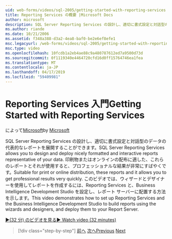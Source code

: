 ```yaml
---
uid: web-forms/videos/sql-2005/getting-started-with-reporting-services
title: Reporting Services の概要 |Microsoft Docs
author: microsoft
description: SQL Server Reporting Services の設計し、適切に書式設定と対話型のデータの代表的なレポートを展開することができます。 印刷用の適切または onl の.
ms.author: riande
ms.date: 10/21/2006
ms.assetid: f348a388-d3a2-4ea8-baf0-be2e6ef8efe1
msc.legacyurl: /web-forms/videos/sql-2005/getting-started-with-reporting-services
msc.type: video
ms.openlocfilehash: 10fcdb1a2eb4ae88c9a480787612ed7a9500d73d
ms.sourcegitcommit: 0f1119340e4464720cfd16d0ff15764746ea1fea
ms.translationtype: MT
ms.contentlocale: ja-JP
ms.lasthandoff: 04/17/2019
ms.locfileid: "59409981"
---
```

# <a name="getting-started-with-reporting-services"></a><span data-ttu-id="e32a6-104">Reporting Services 入門</span><span class="sxs-lookup"><span data-stu-id="e32a6-104">Getting Started with Reporting Services</span></span>

<span data-ttu-id="e32a6-105">によって[Microsoft](https://github.com/microsoft)</span><span class="sxs-lookup"><span data-stu-id="e32a6-105">by [Microsoft](https://github.com/microsoft)</span></span>

<span data-ttu-id="e32a6-106">SQL Server Reporting Services の設計し、適切に書式設定と対話型のデータの代表的なレポートを展開することができます。</span><span class="sxs-lookup"><span data-stu-id="e32a6-106">SQL Server Reporting Services allows you to design and deploy nicely formatted and interactive reports representative of your data.</span></span> <span data-ttu-id="e32a6-107">印刷物またはオンラインの配布に適した、これらのレポートとそれが使用すると、プロフェッショナルな結果が非常にすばやくです。</span><span class="sxs-lookup"><span data-stu-id="e32a6-107">Suitable for print or online distribution, these reports and it allows you to get professional results very quickly.</span></span> <span data-ttu-id="e32a6-108">このビデオでは、ウィザードとデザイナーを使用してレポートを作成するには、Reporting Services と、Business Intelligence Development Studio を設定し、レポート サーバーに配置する方法を示します。</span><span class="sxs-lookup"><span data-stu-id="e32a6-108">This video demonstrates how to set up Reporting Services and the Business Intelligence Development Studio to build reports using the wizards and designers, and deploy them to your Report Server.</span></span>

[<span data-ttu-id="e32a6-109">&#9654;(32 分) のビデオを見る</span><span class="sxs-lookup"><span data-stu-id="e32a6-109">&#9654; Watch video (32 minutes)</span></span>](https://channel9.msdn.com/Blogs/ASP-NET-Site-Videos/getting-started-with-reporting-services)

> [!div class="step-by-step"]
> <span data-ttu-id="e32a6-110">[前へ](using-sql-server-management-studio.md)
> [次へ](building-and-customizing-reports-in-business-intelligence-development-studio.md)</span><span class="sxs-lookup"><span data-stu-id="e32a6-110">[Previous](using-sql-server-management-studio.md)
[Next](building-and-customizing-reports-in-business-intelligence-development-studio.md)</span></span>
